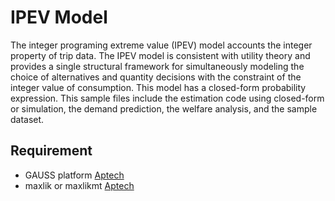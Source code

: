 # IPEV Model

The integer programing extreme value (IPEV) model  accounts the integer property of trip data. The IPEV model is consistent with utility theory and provides a single structural framework for simultaneously modeling the choice of alternatives and quantity decisions with the constraint of the integer value of consumption. This model has a closed-form probability expression. This sample files include the estimation code using closed-form or simulation, the demand prediction, the welfare analysis, and the sample dataset.

## Requirement
- GAUSS platform [Aptech](https://www.aptech.com)
- maxlik or maxlikmt [Aptech](https://www.aptech.com)
